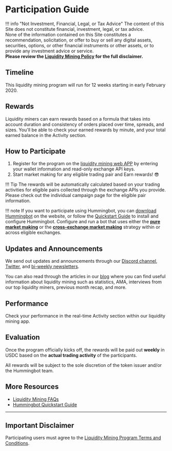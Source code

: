# Participation Guide

!!! info "Not Investment, Financial, Legal, or Tax Advice"
    The content of this Site does not constitute financial, investment, legal, or tax advice.<br>None of the information contained on this Site constitutes a recommendation, solicitation, or offer to buy or sell any digital assets, securities, options, or other financial instruments or other assets, or to provide any investment advice or service.<br>
    **Please review the [Liquidity Mining Policy](https://hummingbot.io/liquidity-mining-policy/) for the full disclaimer.**

## Timeline

This liquidity mining program will run for 12 weeks starting in early February 2020.

## Rewards

Liquidity miners can earn rewards based on a formula that takes into account duration and consistency of orders placed over time, spreads, and sizes. You'll be able to check your earned rewards by minute, and your total earned balance in the Activity section. 

## How to Participate

1. Register for the program on the [liquidity mining web APP](https://hummingbot.io/miners) by entering your wallet information and read-only exchange API keys. 
2. Start market making for any eligible trading pair and Earn rewards! 😎 

!!! Tip
    The rewards will be automatically calculated based on your trading activities for eligible pairs collected through the exchange APIs you provide. Please check out the individual campaign page for the eligible pair information. 

!!! note 
    If you want to participate using Hummingbot, you can [download Hummingbot](https://hummingbot.io/download) on the website, or follow the [Quickstart Guide](/quickstart/) to install and configure Hummingbot. Configure and run a bot that uses either the [**pure market making**](/strategies/pure-market-making) or the [**cross-exchange market making**](/strategies/cross-exchange-market-making) strategy within or across eligible exchanges.

## Updates and Announcements

We send out updates and announcements through our [Discord channel](https://discord.hummingbot.io), [Twitter](https://twitter.com/hummingbot_io), and [bi-weekly newsletters](http://hummingbot.substack.com). 

You can also read through the articles in our [blog](https://hummingbot.io/blog/tag/liquidity-mining#tags) where you can find useful information about liquidity mining such as statistics, AMA, interviews from our top liquidity miners, previous month recap, and more.

## Performance

Check your performance in the real-time Activity section within our liquidity mining app. 

## Evaluation

Once the program officially kicks off, the rewards will be paid out **weekly** in USDC based on the **actual trading activity** of the participants. 

All rewards will be subject to the sole discretion of the token issuer and/or the Hummingbot team.

## More Resources

- [Liquidity Mining FAQs](/liquidity-mining/faq/)
- [Hummingbot Quickstart Guide](/quickstart/)

---
## Important Disclaimer

Participating users must agree to the [Liquidity Mining Program Terms and Conditions](https://hummingbot.io/liquidity-mining-policy/).